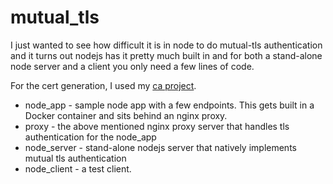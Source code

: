 mutual_tls
==========

I just wanted to see how difficult it is in node to do mutual-tls authentication and it turns out nodejs has it pretty much built in and for both a stand-alone node server and a client you only need a few lines of code.

For the cert generation, I used my [ca project](https://github.com/tmeisenh/ca).  

* node_app - sample node app with a few endpoints.  This gets built in a Docker container and sits behind an nginx proxy.
* proxy - the above mentioned nginx proxy server that handles tls authentication for the node_app
* node_server - stand-alone nodejs server that natively implements mutual tls authentication
* node_client - a test client.

